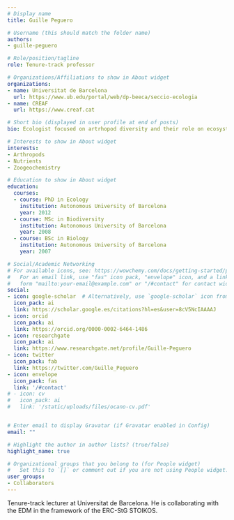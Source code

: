 ```yaml
---
# Display name
title: Guille Peguero

# Username (this should match the folder name)
authors:
- guille-peguero

# Role/position/tagline
role: Tenure-track professor

# Organizations/Affiliations to show in About widget
organizations:
- name: Universitat de Barcelona
  url: https://www.ub.edu/portal/web/dp-beeca/seccio-ecologia
- name: CREAF
  url: https://www.creaf.cat

# Short bio (displayed in user profile at end of posts)
bio: Ecologist focused on artrhopod diversity and their role on ecosystem procesess

# Interests to show in About widget
interests:
- Arthropods
- Nutrients
- Zoogeochemistry

# Education to show in About widget
education:
  courses:
  - course: PhD in Ecology
    institution: Autonomous University of Barcelona
    year: 2012
  - course: MSc in Biodiversity
    institution: Autonomous University of Barcelona
    year: 2008
  - course: BSc in Biology
    institution: Autonomous University of Barcelona
    year: 2007

# Social/Academic Networking
# For available icons, see: https://wowchemy.com/docs/getting-started/page-builder/#icons
#   For an email link, use "fas" icon pack, "envelope" icon, and a link in the
#   form "mailto:your-email@example.com" or "/#contact" for contact widget.
social:
- icon: google-scholar  # Alternatively, use `google-scholar` icon from `ai` icon pack
  icon_pack: ai
  link: https://scholar.google.es/citations?hl=es&user=8cV5NcIAAAAJ
- icon: orcid
  icon_pack: ai
  link: https://orcid.org/0000-0002-6464-1486
- icon: researchgate
  icon_pack: ai
  link: https://www.researchgate.net/profile/Guille-Peguero
- icon: twitter
  icon_pack: fab
  link: https://twitter.com/Guille_Peguero
- icon: envelope
  icon_pack: fas
  link: '/#contact'
# - icon: cv
#   icon_pack: ai
#   link: '/static/uploads/files/ocano-cv.pdf'


# Enter email to display Gravatar (if Gravatar enabled in Config)
email: ""

# Highlight the author in author lists? (true/false)
highlight_name: true

# Organizational groups that you belong to (for People widget)
#   Set this to `[]` or comment out if you are not using People widget.
user_groups:
- Collaborators
---
```


Tenure-track lecturer at Universitat de Barcelona. He is collaborating with the EDM in the framework of the ERC-StG STOIKOS.
